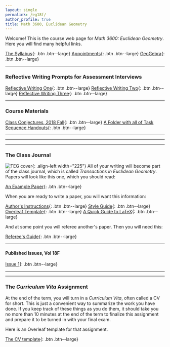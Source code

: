 ```yaml
---
layout: single
permalink: /eg18f/
author_profile: true
title: Math 3600, Euclidean Geometry
---
```


Welcome! This is the course web page for _Math 3600: Euclidean Geometry_. Here
you will find many helpful links.

[The Syllabus](https://docs.google.com/document/d/1nbwzvyO6m_7-eQ1NHeNCqYLZuX0H-_dCD260sdTC7sM/edit?usp=sharing){: .btn .btn--large}
[Appointments](https://theronhitchman.youcanbook.me/){: .btn .btn--large}
[GeoGebra](https://www.geogebra.org/){: .btn .btn--large}

----
### Reflective Writing Prompts for Assessment Interviews

[Reflective Writing One](https://docs.google.com/document/d/1U96EpI0yki5wNMCGnqsqg74I6B-3wNquwaEHoWeaeg4/edit?usp=sharing){: .btn .btn--large}
[Reflective Writing Two](https://docs.google.com/document/d/1vAtH98OrFO2Lsvxbx_vh0YyK1IpCZdsGsJUX4feAals/edit?usp=sharing){: .btn .btn--large}
[Reflective Writing Three](https://docs.google.com/document/d/1CJJEwq9nwwgZ0TrCqW-OWPLw7o7OMfXPgMA3Egbxh9Y/edit?usp=sharing){: .btn .btn--large}

---

### Course Materials

[Class Conjectures, 2018 Fall](https://docs.google.com/document/d/17Jip5ClhVnXmehqPXjd3vH8tMsk77FPqMi5fm1JY5og/edit?usp=sharing){: .btn .btn--large}
[A Folder with all of Task Sequence Handouts](https://drive.google.com/drive/folders/1HCEjSyRAV_4tR590SsgiH644txuV-MEf?usp=sharing){: .btn .btn--large}

----
<!--
[1. The Rhombus](https://drive.google.com/open?id=0B2t6ivhRzD_FQ21xU0VuenFJRUU){: .btn .btn--large}
[2. The Kite](https://drive.google.com/open?id=0B2t6ivhRzD_FZVRWVVBsUkpNRmM){: .btn .btn--large}
[3. The Rectangle](https://drive.google.com/open?id=0B2t6ivhRzD_FSVJBSWJtSE16NVk){: .btn .btn--large}
[4. Skepticism](https://drive.google.com/open?id=0B2t6ivhRzD_FX09yRjZweTNVeTg){: .btn .btn--large}

[5. Polygons](https://drive.google.com/open?id=0B2t6ivhRzD_FRzNQT09FZlBDZVE){: .btn .btn--large}
[6. Regularity, I](https://drive.google.com/open?id=0B2t6ivhRzD_FV21iUkpyTDEydFk){: .btn .btn--large}
[7. Triangles](https://drive.google.com/open?id=0B2t6ivhRzD_FQVlYb2dRU0FoR00){: .btn .btn--large}
[8. Centers, I](https://drive.google.com/open?id=0B2t6ivhRzD_FZXBuT3YtaXY2V0U){: .btn .btn--large}

[9. Circles, I](https://drive.google.com/open?id=0B2t6ivhRzD_FazVBNUhMZ3VGMDg){: .btn .btn--large}
[10. Circles, II](https://drive.google.com/open?id=0B2t6ivhRzD_FbTdYMTVUMWZvQWc){: .btn .btn--large}
[11. Golf?](https://drive.google.com/open?id=0B2t6ivhRzD_FeEU2TVFrRGxLN2s){: .btn .btn--large}
[12. Golf!](https://drive.google.com/open?id=0B2t6ivhRzD_FQW04VWZYM0gwNDg){: .btn .btn--large}

[13. Area, I](https://drive.google.com/open?id=0B2t6ivhRzD_Fa3hCVWc2Z0FIYWM){: .btn .btn--large}
[14. Area, II](https://drive.google.com/open?id=0B2t6ivhRzD_FR1JCb2c4Rl8wZlE){: .btn .btn--large}
[15. Regularity, II](https://drive.google.com/open?id=0B2t6ivhRzD_FUVg1bTVyTG5PQ0U){: .btn .btn--large}
[16. The Pentagon](https://drive.google.com/open?id=0B2t6ivhRzD_FX1ZqdTZLM3p3UDg){: .btn .btn--large}

[17. Centers, II](https://drive.google.com/open?id=0B2t6ivhRzD_FVm5nY1lKeU0yVFE){: .btn .btn--large}
[18. The Nine-point Circle](https://drive.google.com/open?id=0B2t6ivhRzD_FRjZFVlJHOGFKLUU){: .btn .btn--large}
[19. Extra Theorems](https://drive.google.com/open?id=0B2t6ivhRzD_FZkFyNWk4cWViVms){: .btn .btn--large}
[Supplement: Trigonometry](https://drive.google.com/open?id=0B2t6ivhRzD_FRF9BR1VoUnU1a2M){: .btn .btn--large}

[The Whole Thing as a Bundle](https://drive.google.com/open?id=0B2t6ivhRzD_FUVl4dDBsYURXeFU){: .btn .btn--large .btn--danger}

-->
----
----

### The Class Journal



![TEG cover]({{site.url}}{{site.baseurl}}/assets/images/TEG-cover.png){: .align-left width="225"}
All of your writing will become part of the class journal, which is called
_Transactions in Euclidean Geometry_. Papers will look like this one, which you should read:

[An Example Paper](https://drive.google.com/file/d/0B2t6ivhRzD_FRGJOOHktQXdlbEk/view?usp=sharing){: .btn .btn--large}

When you are ready to write a paper, you will want this information:

[Author's Instructions](https://docs.google.com/document/d/1p8z158AbTrnvoTDFSlwQulJj_kRKxVG5KyuuJ86EqRg/edit?usp=sharing){: .btn .btn--large}
[Style Guide](https://docs.google.com/document/d/1222PV9c95asJXPizmXdP9DWljVPWp6lFBzPALHyudIk/edit?usp=sharing){: .btn .btn--large}
[Overleaf Template](https://www.overleaf.com/latex/templates/transactions-in-euclidean-geometry-template/tkjnyvhmybkz#.WZKIS3eGPzZ){: .btn .btn--large}
[A Quick Guide to LaTeX](https://www.overleaf.com/latex/templates/a-quick-guide-to-latex/fghqpfgnxggz#.WZI76neGPzZ){: .btn .btn--large}

And at some point you will referee another's paper. Then you will need this:

[Referee's Guide](https://docs.google.com/document/d/1LfKEUgXEbIg6RJSp3QJyTC7RHfFnMQvkzIrVImhAqAA/edit?usp=sharing){: .btn .btn--large}

----

#### Published Issues, Vol 18F


[Issue 1]({{site.url}}{{site.baseurl}}/assets/TEG-18F-1.pdf){: .btn .btn--large}
<!--
[Issue 2]({{site.url}}{{site.baseurl}}/assets/TEG-17F-2.pdf){: .btn .btn--large}
[Issue 3]({{site.url}}{{site.baseurl}}/assets/TEG-17F-3.pdf){: .btn .btn--large}
[Issue 4]({{site.url}}{{site.baseurl}}/assets/TEG-17F-4.pdf){: .btn .btn--large}
[Issue 5]({{site.url}}{{site.baseurl}}/assets/TEG-17F-5.pdf){: .btn .btn--large}
[Issue 6]({{site.url}}{{site.baseurl}}/assets/TEG-17F-6.pdf){: .btn .btn--large}
[Issue 7]({{site.url}}{{site.baseurl}}/assets/TEG-17F-7.pdf){: .btn .btn--large}
[Issue 8]({{site.url}}{{site.baseurl}}/assets/TEG-17F-8.pdf){: .btn .btn--large}
[Issue 9]({{site.url}}{{site.baseurl}}/assets/TEG-17F-9.pdf){: .btn .btn--large}
-->

----
----

### The _Curriculum Vita_ Assignment

At the end of the term, you will turn in a _Curriculum Vita_, often called a CV for short. This is just a convenient way to summarize the work you have done. If you keep track of these things as you do them, it should take you no more than 10 minutes at the end of the term to finalize this assignment and prepare it to be turned in with your final exam.

Here is an Overleaf template for that assignment.

[The CV template](https://www.overleaf.com/latex/templates/euclidean-geometry-cv-assignment-template/vkrhnnmxcdch#.WZKIeXeGPzY){: .btn .btn--large}
